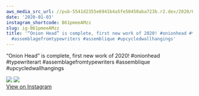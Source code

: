 ```yaml
---
aws_media_src_url: //pub-5541d2355e6941b4a5fe50450aba723b.r2.dev/2020/01/2020-01-03_01-00-22_UTC_2.jpg
date: '2020-01-03'
instagram_shortcode: B61pmeeAMzz
slug: ig-B61pmeeAMzz
title: '“Onion Head” is complete, first new work of 2020! #onionhead #typewriterart
  #assemblagefromtypewriters #assemblique #upcycledwallhangings'
---
```


“Onion Head” is complete, first new work of 2020! #onionhead #typewriterart #assemblagefromtypewriters #assemblique #upcycledwallhangings 

![](//pub-5541d2355e6941b4a5fe50450aba723b.r2.dev/2020/01/2020-01-03_01-00-22_UTC_2.jpg) ![](//pub-5541d2355e6941b4a5fe50450aba723b.r2.dev/2020/01/2020-01-03_01-00-22_UTC_1.jpg)   
[View on Instagram](https://www.instagram.com/p/B61pmeeAMzz/)